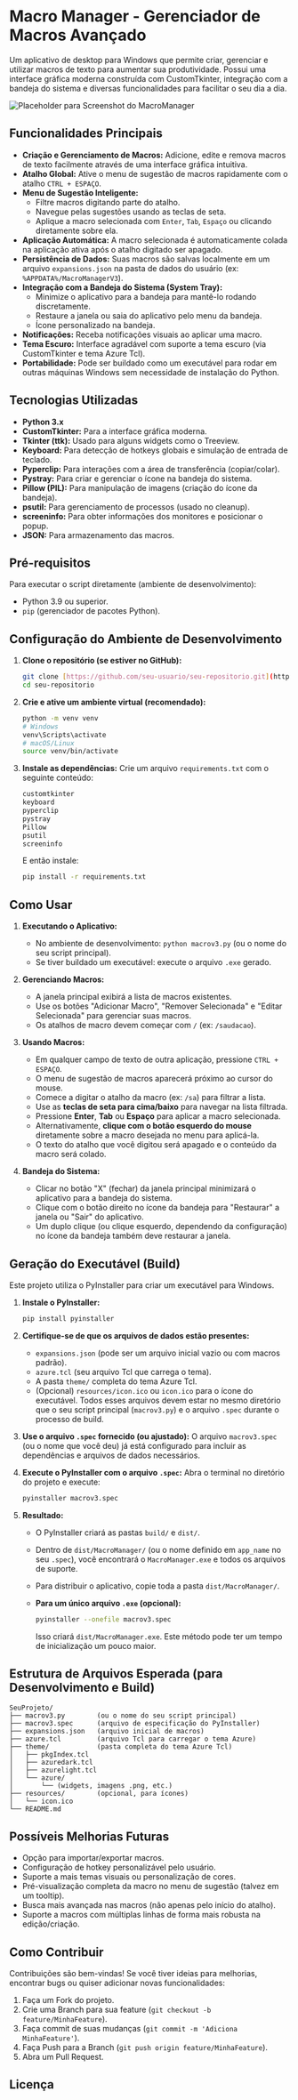 # Macro Manager - Gerenciador de Macros Avançado

Um aplicativo de desktop para Windows que permite criar, gerenciar e utilizar macros de texto para aumentar sua produtividade. Possui uma interface gráfica moderna construída com CustomTkinter, integração com a bandeja do sistema e diversas funcionalidades para facilitar o seu dia a dia.

![Placeholder para Screenshot do MacroManager](placeholder.png)

## Funcionalidades Principais

* **Criação e Gerenciamento de Macros:** Adicione, edite e remova macros de texto facilmente através de uma interface gráfica intuitiva.
* **Atalho Global:** Ative o menu de sugestão de macros rapidamente com o atalho `CTRL + ESPAÇO`.
* **Menu de Sugestão Inteligente:**
    * Filtre macros digitando parte do atalho.
    * Navegue pelas sugestões usando as teclas de seta.
    * Aplique a macro selecionada com `Enter`, `Tab`, `Espaço` ou clicando diretamente sobre ela.
* **Aplicação Automática:** A macro selecionada é automaticamente colada na aplicação ativa após o atalho digitado ser apagado.
* **Persistência de Dados:** Suas macros são salvas localmente em um arquivo `expansions.json` na pasta de dados do usuário (ex: `%APPDATA%/MacroManagerV3`).
* **Integração com a Bandeja do Sistema (System Tray):**
    * Minimize o aplicativo para a bandeja para mantê-lo rodando discretamente.
    * Restaure a janela ou saia do aplicativo pelo menu da bandeja.
    * Ícone personalizado na bandeja.
* **Notificações:** Receba notificações visuais ao aplicar uma macro.
* **Tema Escuro:** Interface agradável com suporte a tema escuro (via CustomTkinter e tema Azure Tcl).
* **Portabilidade:** Pode ser buildado como um executável para rodar em outras máquinas Windows sem necessidade de instalação do Python.

## Tecnologias Utilizadas

* **Python 3.x**
* **CustomTkinter:** Para a interface gráfica moderna.
* **Tkinter (ttk):** Usado para alguns widgets como o Treeview.
* **Keyboard:** Para detecção de hotkeys globais e simulação de entrada de teclado.
* **Pyperclip:** Para interações com a área de transferência (copiar/colar).
* **Pystray:** Para criar e gerenciar o ícone na bandeja do sistema.
* **Pillow (PIL):** Para manipulação de imagens (criação do ícone da bandeja).
* **psutil:** Para gerenciamento de processos (usado no cleanup).
* **screeninfo:** Para obter informações dos monitores e posicionar o popup.
* **JSON:** Para armazenamento das macros.

## Pré-requisitos

Para executar o script diretamente (ambiente de desenvolvimento):

* Python 3.9 ou superior.
* `pip` (gerenciador de pacotes Python).

## Configuração do Ambiente de Desenvolvimento

1.  **Clone o repositório (se estiver no GitHub):**
    ```bash
    git clone [https://github.com/seu-usuario/seu-repositorio.git](https://github.com/seu-usuario/seu-repositorio.git)
    cd seu-repositorio
    ```

2.  **Crie e ative um ambiente virtual (recomendado):**
    ```bash
    python -m venv venv
    # Windows
    venv\Scripts\activate
    # macOS/Linux
    source venv/bin/activate
    ```

3.  **Instale as dependências:**
    Crie um arquivo `requirements.txt` com o seguinte conteúdo:
    ```txt
    customtkinter
    keyboard
    pyperclip
    pystray
    Pillow
    psutil
    screeninfo
    ```
    E então instale:
    ```bash
    pip install -r requirements.txt
    ```

## Como Usar

1.  **Executando o Aplicativo:**
    * No ambiente de desenvolvimento: `python macrov3.py` (ou o nome do seu script principal).
    * Se tiver buildado um executável: execute o arquivo `.exe` gerado.

2.  **Gerenciando Macros:**
    * A janela principal exibirá a lista de macros existentes.
    * Use os botões "Adicionar Macro", "Remover Selecionada" e "Editar Selecionada" para gerenciar suas macros.
    * Os atalhos de macro devem começar com `/` (ex: `/saudacao`).

3.  **Usando Macros:**
    * Em qualquer campo de texto de outra aplicação, pressione `CTRL + ESPAÇO`.
    * O menu de sugestão de macros aparecerá próximo ao cursor do mouse.
    * Comece a digitar o atalho da macro (ex: `/sa`) para filtrar a lista.
    * Use as **teclas de seta para cima/baixo** para navegar na lista filtrada.
    * Pressione **Enter**, **Tab** ou **Espaço** para aplicar a macro selecionada.
    * Alternativamente, **clique com o botão esquerdo do mouse** diretamente sobre a macro desejada no menu para aplicá-la.
    * O texto do atalho que você digitou será apagado e o conteúdo da macro será colado.

4.  **Bandeja do Sistema:**
    * Clicar no botão "X" (fechar) da janela principal minimizará o aplicativo para a bandeja do sistema.
    * Clique com o botão direito no ícone da bandeja para "Restaurar" a janela ou "Sair" do aplicativo.
    * Um duplo clique (ou clique esquerdo, dependendo da configuração) no ícone da bandeja também deve restaurar a janela.

## Geração do Executável (Build)

Este projeto utiliza o PyInstaller para criar um executável para Windows.

1.  **Instale o PyInstaller:**
    ```bash
    pip install pyinstaller
    ```

2.  **Certifique-se de que os arquivos de dados estão presentes:**
    * `expansions.json` (pode ser um arquivo inicial vazio ou com macros padrão).
    * `azure.tcl` (seu arquivo Tcl que carrega o tema).
    * A pasta `theme/` completa do tema Azure Tcl.
    * (Opcional) `resources/icon.ico` ou `icon.ico` para o ícone do executável.
    Todos esses arquivos devem estar no mesmo diretório que o seu script principal (`macrov3.py`) e o arquivo `.spec` durante o processo de build.

3.  **Use o arquivo `.spec` fornecido (ou ajustado):**
    O arquivo `macrov3.spec` (ou o nome que você deu) já está configurado para incluir as dependências e arquivos de dados necessários.

4.  **Execute o PyInstaller com o arquivo `.spec`:**
    Abra o terminal no diretório do projeto e execute:
    ```bash
    pyinstaller macrov3.spec
    ```

5.  **Resultado:**
    * O PyInstaller criará as pastas `build/` e `dist/`.
    * Dentro de `dist/MacroManager/` (ou o nome definido em `app_name` no seu `.spec`), você encontrará o `MacroManager.exe` e todos os arquivos de suporte.
    * Para distribuir o aplicativo, copie toda a pasta `dist/MacroManager/`.

    * **Para um único arquivo `.exe` (opcional):**
        ```bash
        pyinstaller --onefile macrov3.spec
        ```
        Isso criará `dist/MacroManager.exe`. Este método pode ter um tempo de inicialização um pouco maior.

## Estrutura de Arquivos Esperada (para Desenvolvimento e Build)
```
SeuProjeto/
├── macrov3.py        (ou o nome do seu script principal)
├── macrov3.spec      (arquivo de especificação do PyInstaller)
├── expansions.json   (arquivo inicial de macros)
├── azure.tcl         (arquivo Tcl para carregar o tema Azure)
├── theme/            (pasta completa do tema Azure Tcl)
│   ├── pkgIndex.tcl
│   ├── azuredark.tcl
│   ├── azurelight.tcl
│   └── azure/
│       └── (widgets, imagens .png, etc.)
├── resources/        (opcional, para ícones)
│   └── icon.ico
└── README.md
 ```

## Possíveis Melhorias Futuras

* Opção para importar/exportar macros.
* Configuração de hotkey personalizável pelo usuário.
* Suporte a mais temas visuais ou personalização de cores.
* Pré-visualização completa da macro no menu de sugestão (talvez em um tooltip).
* Busca mais avançada nas macros (não apenas pelo início do atalho).
* Suporte a macros com múltiplas linhas de forma mais robusta na edição/criação.

## Como Contribuir

Contribuições são bem-vindas! Se você tiver ideias para melhorias, encontrar bugs ou quiser adicionar novas funcionalidades:

1.  Faça um Fork do projeto.
2.  Crie uma Branch para sua feature (`git checkout -b feature/MinhaFeature`).
3.  Faça commit de suas mudanças (`git commit -m 'Adiciona MinhaFeature'`).
4.  Faça Push para a Branch (`git push origin feature/MinhaFeature`).
5.  Abra um Pull Request.

## Licença
